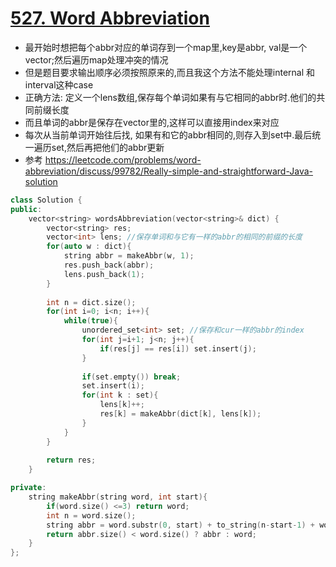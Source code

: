# [527. Word Abbreviation](https://leetcode.com/problems/word-abbreviation/)
* 最开始时想把每个abbr对应的单词存到一个map里,key是abbr, val是一个vector;然后遍历map处理冲突的情况
* 但是题目要求输出顺序必须按照原来的,而且我这个方法不能处理internal 和 interval这种case
* 正确方法: 定义一个lens数组,保存每个单词如果有与它相同的abbr时.他们的共同前缀长度
* 而且单词的abbr是保存在vector里的,这样可以直接用index来对应
* 每次从当前单词开始往后找, 如果有和它的abbr相同的,则存入到set中.最后统一遍历set,然后再把他们的abbr更新
* 参考 https://leetcode.com/problems/word-abbreviation/discuss/99782/Really-simple-and-straightforward-Java-solution

```c++
class Solution {
public:
    vector<string> wordsAbbreviation(vector<string>& dict) {
        vector<string> res;
        vector<int> lens; //保存单词和与它有一样的abbr的相同的前缀的长度
        for(auto w : dict){
            string abbr = makeAbbr(w, 1);
            res.push_back(abbr);
            lens.push_back(1); 
        }
        
        int n = dict.size();
        for(int i=0; i<n; i++){
            while(true){
                unordered_set<int> set; //保存和cur一样的abbr的index
                for(int j=i+1; j<n; j++){
                    if(res[j] == res[i]) set.insert(j);
                }
                
                if(set.empty()) break;
                set.insert(i);
                for(int k : set){
                    lens[k]++;
                    res[k] = makeAbbr(dict[k], lens[k]);
                }
            }
        }
        
        return res;       
    }

private:
    string makeAbbr(string word, int start){
        if(word.size() <=3) return word;
        int n = word.size();
        string abbr = word.substr(0, start) + to_string(n-start-1) + word[n-1]; //把包含start位置的缩写
        return abbr.size() < word.size() ? abbr : word;
    }
};


```
